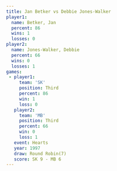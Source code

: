 ```yaml
---
title: Jan Betker vs Debbie Jones-Walker
player1:                    
  name: Betker, Jan         
  percent: 86               
  wins: 1                   
  losses: 0                 
player2:                    
  name: Jones-Walker, Debbie
  percent: 66               
  wins: 0                   
  losses: 1                 
games:
 - player1:         
     team: 'SK'     
     position: Third
     percent: 86    
     win: 1         
     loss: 0        
   player2:         
     team: 'MB'     
     position: Third
     percent: 66    
     win: 0         
     loss: 1        
   event: Hearts       
   year: 1997          
   draw: Round Robin(7)
   score: SK 9 - MB 6  
---
```

